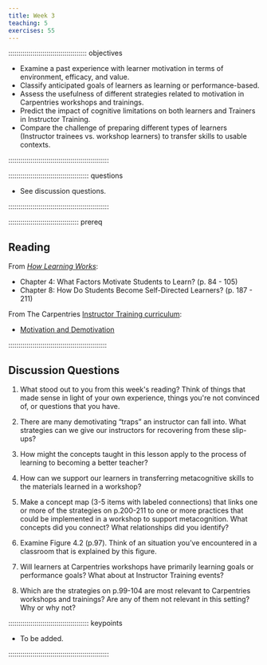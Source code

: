 ```yaml
---
title: Week 3
teaching: 5
exercises: 55
---
```


::::::::::::::::::::::::::::::::::::::: objectives

- Examine a past experience with learner motivation in terms of environment, efficacy, and value.
- Classify anticipated goals of learners as learning or performance-based.
- Assess the usefulness of different strategies related to motivation in Carpentries workshops and trainings.
- Predict the impact of cognitive limitations on both learners and Trainers in Instructor Training.
- Compare the challenge of preparing different types of learners (Instructor trainees vs. workshop learners) to transfer skills to usable contexts.

::::::::::::::::::::::::::::::::::::::::::::::::::


:::::::::::::::::::::::::::::::::::::::: questions

- See discussion questions.

::::::::::::::::::::::::::::::::::::::::::::::::::

::::::::::::::::::::::::::::::::::: prereq

## Reading

From [*How Learning Works*](https://www.worldcat.org/title/how-learning-works-seven-research-based-principles-for-smart-teaching/oclc/468969206):

* Chapter 4: What Factors Motivate Students to Learn? (p. 84 - 105)
* Chapter 8: How Do Students Become Self-Directed Learners? (p. 187 - 211)

From The Carpentries [Instructor Training curriculum](https://carpentries.github.io/instructor-training/instructor/index.html): 

* [Motivation and Demotivation](https://carpentries.github.io/instructor-training/instructor/08-motivation.html)


:::::::::::::::::::::::::::::::::::::::::::::::::


## Discussion Questions

1. What stood out to you from this week's reading? Think of things that made sense in light of your own experience, things you're not convinced of, or questions that you have.

1. There are many demotivating “traps” an instructor can fall into. What strategies can we give our instructors for recovering from these slip-ups?

1. How might the concepts taught in this lesson apply to the process of learning to becoming a better teacher?

1. How can we support our learners in transferring metacognitive skills to the materials learned in a workshop?

1. Make a concept map (3-5 items with labeled connections) that links one or more of the strategies on p.200-211 to one or more practices that could be implemented in a workshop to support metacognition. What concepts did you connect? What relationships did you identify?

1. Examine Figure 4.2 (p.97). Think of an situation you’ve encountered in a classroom that is explained by this figure.

1. Will learners at Carpentries workshops  have primarily learning goals or performance goals? What about at Instructor Training events?

1. Which are the strategies on p.99-104 are most relevant to Carpentries workshops and trainings? Are any of them not relevant in this setting? Why or why not?


:::::::::::::::::::::::::::::::::::::::: keypoints

- To be added.

::::::::::::::::::::::::::::::::::::::::::::::::::


